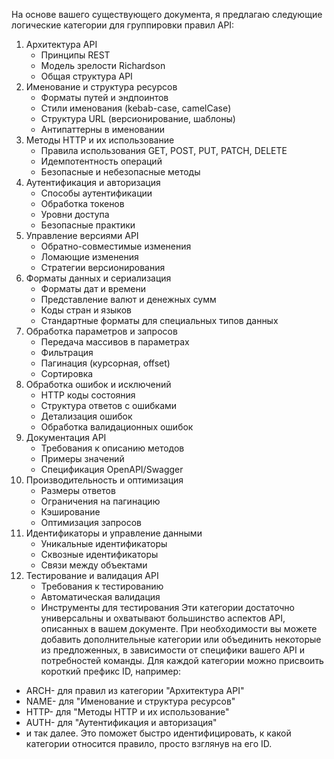 На основе вашего существующего документа, я предлагаю следующие логические категории для группировки правил API:
1. Архитектура API
	- Принципы REST
	- Модель зрелости Richardson
	- Общая структура API
2. Именование и структура ресурсов
	- Форматы путей и эндпоинтов
	- Стили именования (kebab-case, camelCase)
	- Структура URL (версионирование, шаблоны)
	- Антипаттерны в именовании
3. Методы HTTP и их использование
	- Правила использования GET, POST, PUT, PATCH, DELETE
	- Идемпотентность операций
	- Безопасные и небезопасные методы
4. Аутентификация и авторизация
	- Способы аутентификации
	- Обработка токенов
	- Уровни доступа
	- Безопасные практики
5. Управление версиями API
	- Обратно-совместимые изменения
	- Ломающие изменения
	- Стратегии версионирования
6. Форматы данных и сериализация
	- Форматы дат и времени
	- Представление валют и денежных сумм
	- Коды стран и языков
	- Стандартные форматы для специальных типов данных
7. Обработка параметров и запросов
	- Передача массивов в параметрах
	- Фильтрация
	- Пагинация (курсорная, offset)
	- Сортировка
8. Обработка ошибок и исключений
	- HTTP коды состояния
	- Структура ответов с ошибками
	- Детализация ошибок
	- Обработка валидационных ошибок
9. Документация API
	- Требования к описанию методов
	- Примеры значений
	- Спецификация OpenAPI/Swagger
10. Производительность и оптимизация
	- Размеры ответов
	- Ограничения на пагинацию
	- Кэширование
	- Оптимизация запросов
11. Идентификаторы и управление данными
	- Уникальные идентификаторы
	- Сквозные идентификаторы
	- Связи между объектами
12. Тестирование и валидация API
	- Требования к тестированию
	- Автоматическая валидация
	- Инструменты для тестирования
Эти категории достаточно универсальны и охватывают большинство аспектов API, описанных в вашем документе. При необходимости вы можете добавить дополнительные категории или объединить некоторые из предложенных, в зависимости от специфики вашего API и потребностей команды.
Для каждой категории можно присвоить короткий префикс ID, например:
- ARCH- для правил из категории "Архитектура API"
- NAME- для "Именование и структура ресурсов"
- HTTP- для "Методы HTTP и их использование"
- AUTH- для "Аутентификация и авторизация"
- и так далее.
Это поможет быстро идентифицировать, к какой категории относится правило, просто взглянув на его ID.